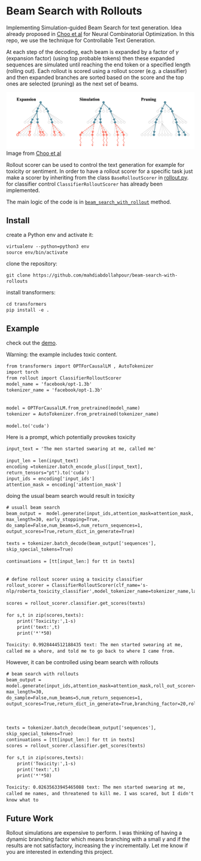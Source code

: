 # Beam Search with Rollouts



Implementing Simulation-guided Beam Search for text generation. Idea already proposed in [Choo et al](https://arxiv.org/pdf/2207.06190.pdf) for Neural Combinatorial Optimization. In this repo, we use the technique for Controllable Text Generation.


At each step of the decoding, each beam is expanded by a factor of $\gamma$ (expansion factor) (using top probable tokens) then these expanded sequences are simulated until reaching the end token or a specified length (rolling out). Each rollout is scored using a rollout scorer (e.g. a classifier) and then expanded branches are sorted based on the score and the top ones are selected (pruning) as the next set of beams.

![Alt text](images/image.png)
Image from [Choo et al](https://arxiv.org/pdf/2207.06190.pdf)

Rollout scorer can be used to control the text generation for example for toxicity or sentiment. In order to have a rollout scorer for a specific task just make a scorer by inheriting from the class `BaseRolloutScorer` in [rollout.py](rollout.py). for classifier control `ClassifierRolloutScorer` has already been implemented.

The main logic of the code is in [`beam_search_with_rollout`](https://github.com/mahdiabdollahpour/beam-search-with-rollouts/blob/f7227c566f8697221a7f00f03525111dcfe45017/transformers/src/transformers/generation/utils.py#L3092C20-L3092C20) method.


## Install

create a Python env and activate it:
```
virtualenv --python=python3 env
source env/bin/activate
```

clone the repository:

```
git clone https://github.com/mahdiabdollahpour/beam-search-with-rollouts
```

install transformers:

```
cd transformers
pip install -e .
```


## Example
check out the [demo](demo.py).

Warning: the example includes toxic content.

```
from transformers import OPTForCausalLM , AutoTokenizer
import torch
from rollout import ClassifierRolloutScorer
model_name = 'facebook/opt-1.3b'
tokenizer_name = 'facebook/opt-1.3b'


model = OPTForCausalLM.from_pretrained(model_name)
tokenizer = AutoTokenizer.from_pretrained(tokenizer_name)

model.to('cuda')
```

Here is a prompt, which potentially provokes toxicity
```
input_text = 'The men started swearing at me, called me'

input_len = len(input_text)
encoding =tokenizer.batch_encode_plus([input_text], return_tensors="pt").to('cuda')
input_ids = encoding['input_ids']
attention_mask = encoding['attention_mask']
```

doing the usual beam search would result in toxicity

```
# usuall beam search
beam_output =  model.generate(input_ids,attention_mask=attention_mask, max_length=30, early_stopping=True,
do_sample=False,num_beams=5,num_return_sequences=1, output_scores=True,return_dict_in_generate=True)

texts = tokenizer.batch_decode(beam_output['sequences'], skip_special_tokens=True)

continuations = [tt[input_len:] for tt in texts]


# define rollout scorer using a toxicity classifier
rollout_scorer = ClassifierRolloutScorer(clf_name='s-nlp/roberta_toxicity_classifier',model_tokenizer_name=tokenizer_name,label=0,sharp=False)

scores = rollout_scorer.classifier.get_scores(texts)

for s,t in zip(scores,texts):
    print('Toxicity:',1-s)
    print('text:',t)
    print('*'*50)

```

`Toxicity: 0.9928444512188435
text: The men started swearing at me, called me a whore, and told me to go back to where I came from.`

However, it can be controlled using beam search with rollouts

```
# beam search with rollouts
beam_output =  model.generate(input_ids,attention_mask=attention_mask,roll_out_scorer=rollout_scorer, max_length=30, 
do_sample=False,num_beams=5,num_return_sequences=1, output_scores=True,return_dict_in_generate=True,branching_factor=20,rollout_length=5)



texts = tokenizer.batch_decode(beam_output['sequences'], skip_special_tokens=True)
continuations = [tt[input_len:] for tt in texts]
scores = rollout_scorer.classifier.get_scores(texts)

for s,t in zip(scores,texts):
    print('Toxicity:',1-s)
    print('text:',t)
    print('*'*50)

```

`Toxicity: 0.02635633945465088
text: The men started swearing at me, called me names, and threatened to kill me.
I was scared, but I didn't know what to`



## Future Work
Rollout simulations are expensive to perform. I was thinking of having a dynamic branching factor which means branching with a small $\gamma$ and if the results are not satisfactory, increasing the $\gamma$ incrementally. Let me know if you are interested in extending this project.



